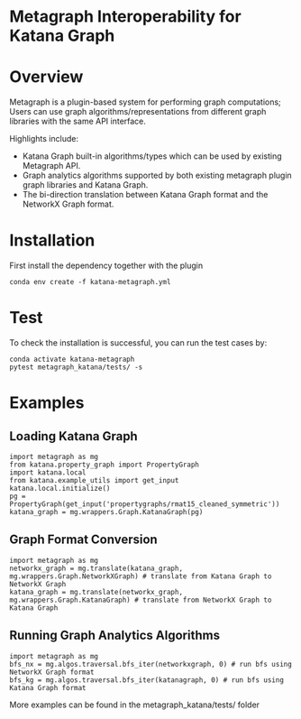 # Metagraph Interoperability for Katana Graph


Overview
========

Metagraph is a plugin-based system for performing graph computations;
Users can use graph algorithms/representations from different graph libraries with the same API interface.

Highlights include:
- Katana Graph built-in algorithms/types which can be used by existing Metagraph API.
- Graph analytics algorithms supported by both existing metagraph plugin graph libraries and Katana Graph.
- The bi-direction translation between Katana Graph format and the NetworkX Graph format.



Installation
===============

First install the dependency together with the plugin

```Shell
conda env create -f katana-metagraph.yml
```

Test
===============
To check the installation is successful, you can run the test cases by:

```Shell
conda activate katana-metagraph
pytest metagraph_katana/tests/ -s
```


Examples
===========================

Loading Katana Graph
------------------

```
import metagraph as mg
from katana.property_graph import PropertyGraph
import katana.local
from katana.example_utils import get_input
katana.local.initialize()
pg = PropertyGraph(get_input('propertygraphs/rmat15_cleaned_symmetric'))
katana_graph = mg.wrappers.Graph.KatanaGraph(pg)
```


Graph Format Conversion 
------------------

```
import metagraph as mg
networkx_graph = mg.translate(katana_graph, mg.wrappers.Graph.NetworkXGraph) # translate from Katana Graph to NetworkX Graph
katana_graph = mg.translate(networkx_graph, mg.wrappers.Graph.KatanaGraph) # translate from NetworkX Graph to Katana Graph
```


Running Graph Analytics Algorithms
------------------

```
import metagraph as mg
bfs_nx = mg.algos.traversal.bfs_iter(networkxgraph, 0) # run bfs using NetworkX Graph format
bfs_kg = mg.algos.traversal.bfs_iter(katanagraph, 0) # run bfs using Katana Graph format
```

More examples can be found in the metagraph_katana/tests/ folder


